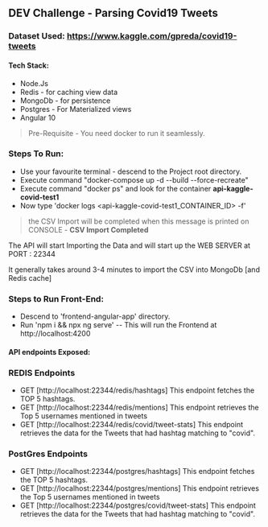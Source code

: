 ## DEV Challenge - Parsing Covid19 Tweets

### Dataset Used: https://www.kaggle.com/gpreda/covid19-tweets

#### Tech Stack:
- Node.Js
- Redis   - for caching view data
- MongoDb - for persistence
- Postgres - For Materialized views
- Angular 10

> Pre-Requisite - You need docker to run it seamlessly.

### Steps To Run:
- Use your favourite terminal - descend to the Project root directory.
- Execute command "docker-compose up -d --build --force-recreate"
- Execute command "docker ps" and look for the container <b>api-kaggle-covid-test1</b>
- Now type 'docker logs <api-kaggle-covid-test1_CONTAINER_ID> -f'

> the CSV Import will be completed when this message is printed on CONSOLE - <b>CSV Import Completed</b>

The API will start Importing the Data and will start up the WEB SERVER at PORT : 22344

It generally takes around 3-4 minutes to import the CSV into MongoDb [and Redis cache]


### Steps to Run Front-End:
- Descend to 'frontend-angular-app' directory.
- Run 'npm i && npx ng serve'
-- This will run the Frontend at http://localhost:4200


#### API endpoints Exposed:

### REDIS Endpoints
- GET [http://localhost:22344/redis/hashtags] This endpoint fetches the TOP 5 hashtags.
- GET [http://localhost:22344/redis/mentions] This endpoint retrieves the Top 5 usernames mentioned in tweets
- GET [http://localhost:22344/redis/covid/tweet-stats] This endpoint retrieves the data for the Tweets that had hashtag matching to "covid".

### PostGres Endpoints
- GET [http://localhost:22344/postgres/hashtags] This endpoint fetches the TOP 5 hashtags.
- GET [http://localhost:22344/postgres/mentions] This endpoint retrieves the Top 5 usernames mentioned in tweets
- GET [http://localhost:22344/postgres/covid/tweet-stats] This endpoint retrieves the data for the Tweets that had hashtag matching to "covid".
